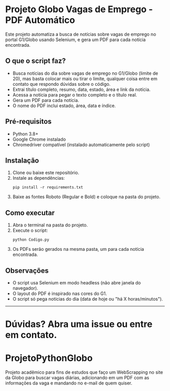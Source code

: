 
# Projeto Globo Vagas de Emprego - PDF Automático

Este projeto automatiza a busca de notícias sobre vagas de emprego no portal G1/Globo usando Selenium, e gera um PDF para cada notícia encontrada.

## O que o script faz?
- Busca notícias do dia sobre vagas de emprego no G1/Globo (limite de 20), mas basta colocar mais ou tirar o limite, qualquer coisa entre
 em contato que respondo dúvidas sobre o código.
- Extrai título completo, resumo, data, estado, área e link da notícia.
- Acessa a notícia para pegar o texto completo e o título real. 
- Gera um PDF para cada notícia.
- O nome do PDF inclui estado, área, data e índice.

## Pré-requisitos
- Python 3.8+
- Google Chrome instalado
- Chromedriver compatível (instalado automaticamente pelo script)

## Instalação
1. Clone ou baixe este repositório.
2. Instale as dependências:
   ```
   pip install -r requirements.txt
   ```
3. Baixe as fontes Roboto (Regular e Bold) e coloque na pasta do projeto.

## Como executar
1. Abra o terminal na pasta do projeto.
2. Execute o script:
   ```
   python Codigo.py
   ```
3. Os PDFs serão gerados na mesma pasta, um para cada notícia encontrada.

## Observações
- O script usa Selenium em modo headless (não abre janela do navegador).
- O layout do PDF é inspirado nas cores do G1.
- O script só pega notícias do dia (data de hoje ou "há X horas/minutos").

---
Dúvidas? Abra uma issue ou entre em contato.
=======
# ProjetoPythonGlobo
Projeto acadêmico para fins de estudos que faço um WebScrapping no site da Globo para buscar vagas diárias, adicionando em um PDF com as informações da vaga e mandando no e-mail de quem quiser.
